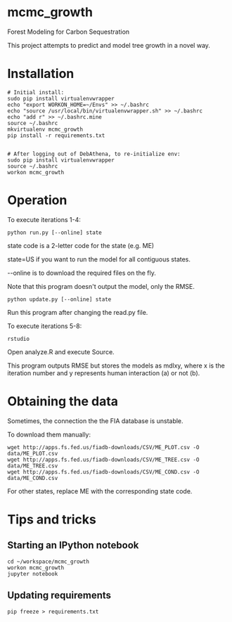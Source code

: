 # mcmc_growth
Forest Modeling for Carbon Sequestration

This project attempts to predict and model tree growth in a novel way.

# Installation

```
# Initial install:
sudo pip install virtualenvwrapper
echo "export WORKON_HOME=~/Envs" >> ~/.bashrc
echo "source /usr/local/bin/virtualenvwrapper.sh" >> ~/.bashrc
echo "add r" >> ~/.bashrc.mine
source ~/.bashrc
mkvirtualenv mcmc_growth
pip install -r requirements.txt


# After logging out of DebAthena, to re-initialize env:
sudo pip install virtualenvwrapper
source ~/.bashrc
workon mcmc_growth
```

# Operation
To execute iterations 1-4:
```
python run.py [--online] state
```
state code is a 2-letter code for the state (e.g. ME)

state=US if you want to run the model for all contiguous states.

--online is to download the required files on the fly.

Note that this program doesn't output the model, only the RMSE.

```
python update.py [--online] state
```
Run this program after changing the read.py file.

To execute iterations 5-8:
```
rstudio
```

Open analyze.R and execute Source.

This program outputs RMSE but stores the models as mdlxy, where x is the iteration number and y represents human interaction (a) or not (b).

# Obtaining the data

Sometimes, the connection the the FIA database is unstable.

To download them manually:
```
wget http://apps.fs.fed.us/fiadb-downloads/CSV/ME_PLOT.csv -O data/ME_PLOT.csv
wget http://apps.fs.fed.us/fiadb-downloads/CSV/ME_TREE.csv -O data/ME_TREE.csv
wget http://apps.fs.fed.us/fiadb-downloads/CSV/ME_COND.csv -O data/ME_COND.csv
```
For other states, replace ME with the corresponding state code.


# Tips and tricks

## Starting an IPython notebook

    cd ~/workspace/mcmc_growth
    workon mcmc_growth
    jupyter notebook

## Updating requirements

    pip freeze > requirements.txt
